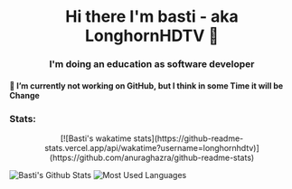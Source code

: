 <h1 align="center">Hi there I'm basti - aka LonghornHDTV 👋</h1>
<h3 align="center">I'm doing an education as software developer</h3>
<h4>🔭 I’m currently not working on GitHub, but I think in some Time it will be Change</h4>
<h3 align="left">Stats:</h3>
  <p align="center">
  [![Basti's wakatime stats](https://github-readme-stats.vercel.app/api/wakatime?username=longhornhdtv)](https://github.com/anuraghazra/github-readme-stats)
  
  ![Basti's Github Stats](https://github-readme-stats.vercel.app/api?username=longhornhdtv&count_private=true&show_icons=true&theme=radical)
  ![Most Used Languages](https://github-readme-stats.vercel.app/api/top-langs/?username=longhornhdtv&theme=radical&count_private=true)
  </p>
  
<!--
**LonghornHDTV/longhornhdtv** is a ✨ _special_ ✨ repository because its `README.md` (this file) appears on your GitHub profile.

Here are some ideas to get you started:

- 🔭 I’m currently working on ...
- 🌱 I’m currently learning ...
- 👯 I’m looking to collaborate on ...
- 🤔 I’m looking for help with ...
- 💬 Ask me about ...
- 📫 How to reach me: ...
- 😄 Pronouns: ...
- ⚡ Fun fact: ...
-->
